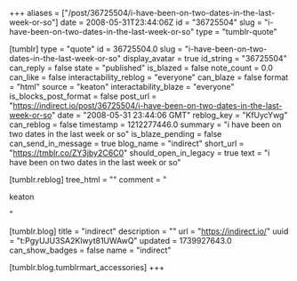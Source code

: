 +++
aliases = ["/post/36725504/i-have-been-on-two-dates-in-the-last-week-or-so"]
date = 2008-05-31T23:44:06Z
id = "36725504"
slug = "i-have-been-on-two-dates-in-the-last-week-or-so"
type = "tumblr-quote"

[tumblr]
type = "quote"
id = 36725504.0
slug = "i-have-been-on-two-dates-in-the-last-week-or-so"
display_avatar = true
id_string = "36725504"
can_reply = false
state = "published"
is_blazed = false
note_count = 0.0
can_like = false
interactability_reblog = "everyone"
can_blaze = false
format = "html"
source = "keaton"
interactability_blaze = "everyone"
is_blocks_post_format = false
post_url = "https://indirect.io/post/36725504/i-have-been-on-two-dates-in-the-last-week-or-so"
date = "2008-05-31 23:44:06 GMT"
reblog_key = "KfUycYwg"
can_reblog = false
timestamp = 1212277446.0
summary = "i have been on two dates in the last week or so"
is_blaze_pending = false
can_send_in_message = true
blog_name = "indirect"
short_url = "https://tmblr.co/ZY3jby2C6C0"
should_open_in_legacy = true
text = "i have been on two dates in the last week or so"

[tumblr.reblog]
tree_html = ""
comment = "<p>keaton</p>"

[tumblr.blog]
title = "indirect"
description = ""
url = "https://indirect.io/"
uuid = "t:PgyUJU3SA2Klwyt81UWAwQ"
updated = 1739927643.0
can_show_badges = false
name = "indirect"

[tumblr.blog.tumblrmart_accessories]
+++
